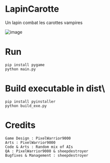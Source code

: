 # LapinCarotte
Un lapin combat les carottes vampires

![image](https://github.com/user-attachments/assets/577473aa-4569-43aa-9c7a-0c6f26821257)


# Run
```
pip install pygame
python main.py
```

# Build executable in dist\
```
pip install pyinstaller
python build_exe.py
```

# Credits
```
Game Design : PixelWarrior9000
Arts : PixelWarrior9000
Code & Arts : Random mix of AIs
QA : PixelWarrior9000 & sheepdestroyer
Bugfixes & Management : sheepdestroyer
```

